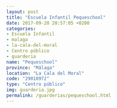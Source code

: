 ```yaml
---
layout: post
title: "Escuela Infantil Pequeschool"
date: 2017-09-20 20:57:05 +0200
categories:
- Escuela Infantil
- malaga
- la-cala-del-moral
- Centro público
- guarderia
name: "Pequeschool"
province: "Málaga"
location: "La Cala del Moral"
code: "29018972"
type: "Centro público"
img: guarderia.jpg
permalink: /guarderias/pequeschool.html
---
```

